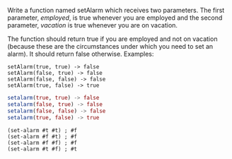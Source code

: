 <p>Write a function named setAlarm which receives two parameters. The first parameter, <em>employed</em>, is true whenever you are employed and the second parameter, <em>vacation</em> is true whenever you are on vacation.</p>

<p>The function should return true if you are employed and not on vacation (because these are the circumstances under which you need to set an alarm). It should return false otherwise. Examples:</p>

```if-not:julia,racket
setAlarm(true, true) -> false
setAlarm(false, true) -> false
setAlarm(false, false) -> false
setAlarm(true, false) -> true
```
```julia
setalarm(true, true) -> false
setalarm(false, true) -> false
setalarm(false, false) -> false
setalarm(true, false) -> true
```
```racket
(set-alarm #t #t) ; #f
(set-alarm #f #t) ; #f
(set-alarm #f #f) ; #f
(set-alarm #t #f) ; #t
```
